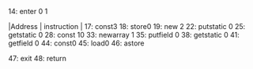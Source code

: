 14: enter 0 1


|Address | instruction |
17: const3
18: store0
19: new 2
22: putstatic 0
25: getstatic 0
28: const 10
33: newarray 1
35: putfield 0
38: getstatic 0
41: getfield 0
44: const0
45: load0
46: astore


47: exit
48: return